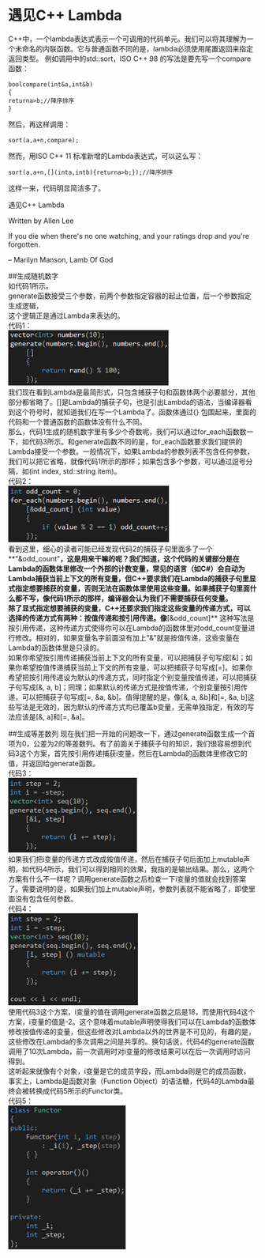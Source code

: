 # 遇见C++ Lambda



C++中，一个lambda表达式表示一个可调用的代码单元。我们可以将其理解为一个未命名的内联函数。它与普通函数不同的是，lambda必须使用尾置返回来指定返回类型。
例如调用<algorithm>中的std::sort，ISO C++ 98 的写法是要先写一个compare函数：
```
boolcompare(int&a,int&b)
{
returna>b;//降序排序
}
```

然后，再这样调用：
```
sort(a,a+n,compare);
```
然而，用ISO C++ 11 标准新增的Lambda表达式，可以这么写：
```
sort(a,a+n,[](inta,intb){returna>b;});//降序排序
```
这样一来，代码明显简洁多了。


遇见C++ Lambda

Written by Allen Lee

 

If you die when there's no one watching, and your ratings drop and you're forgotten.

– Marilyn Manson, Lamb Of God

 

##生成随机数字  
如代码1所示。  
generate函数接受三个参数，前两个参数指定容器的起止位置，后一个参数指定生成逻辑，  
这个逻辑正是通过Lambda来表达的。  
代码1：  
![c1](c1.png)  
我们现在看到Lambda是最简形式，只包含捕获子句和函数体两个必要部分，其他部分都省略了。[]是Lambda的捕获子句，也是引出Lambda的语法，当编译器看到这个符号时，就知道我们在写一个Lambda了。函数体通过{} 包围起来，里面的代码和一个普通函数的函数体没有什么不同。  
    那么，代码1生成的随机数字里有多少个奇数呢，我们可以通过for_each函数数一下，如代码3所示。和generate函数不同的是，for_each函数要求我们提供的Lambda接受一个参数。一般情况下，如果Lambda的参数列表不包含任何参数，我们可以把它省略，就像代码1所示的那样；如果包含多个参数，可以通过逗号分隔，如(int index, std::string item)。  
代码2：  
![c2](c2.png)  
看到这里，细心的读者可能已经发现代码2的捕获子句里面多了一个**"&odd_count"**，这是用来干嘛的呢？我们知道，这个代码的关键部分是在Lambda的函数体里修改一个外部的计数变量，常见的语言（如C#）会自动为Lambda捕获当前上下文的所有变量，但C++要求我们在Lambda的捕获子句里显式指定想要捕获的变量，否则无法在函数体里使用这些变量。如果捕获子句里面什么都不写，像代码1所示的那样，编译器会认为我们不需要捕获任何变量。  
除了显式指定想要捕获的变量，C++还要求我们指定这些变量的传递方式，可以选择的传递方式有两种：按值传递和按引用传递。像**[&odd_count]** 这种写法是按引用传递，这种传递方式使得你可以在Lambda的函数体里对odd_count变量进行修改。相对的，如果变量名字前面没有加上"&"就是按值传递，这些变量在Lambda的函数体里是只读的。  
如果你希望按引用传递捕获当前上下文的所有变量，可以把捕获子句写成[&]；如果你希望按值传递捕获当前上下文的所有变量，可以把捕获子句写成[=]。如果你希望把按引用传递设为默认的传递方式，同时指定个别变量按值传递，可以把捕获子句写成[&, a, b]；同理；如果默认的传递方式是按值传递，个别变量按引用传递，可以把捕获子句写成[=, &a, &b]。值得提醒的是，像[&, a, &b]和[=, &a, b]这些写法是无效的，因为默认的传递方式均已覆盖b变量，无需单独指定，有效的写法应该是[&, a]和[=, &a]。

##生成等差数列
现在我们把一开始的问题改一下，通过generate函数生成一个首项为0，公差为2的等差数列。有了前面关于捕获子句的知识，我们很容易想到代码3这个方案，首先按引用传递捕获i变量，然后在Lambda的函数体里修改它的值，并返回给generate函数。  
代码3：  
![c3](c3.png)    
如果我们把i变量的传递方式改成按值传递，然后在捕获子句后面加上mutable声明，如代码4所示，我们可以得到相同的效果，我指的是输出结果。那么，这两个方案有什么不一样呢？调用generate函数之后检查一下i变量的值就会找到答案了。需要说明的是，如果我们加上mutable声明，参数列表就不能省略了，即使里面没有包含任何参数。  
代码4：  
![c4](c4.png)  
使用代码3这个方案，i变量的值在调用generate函数之后是18，而使用代码4这个方案，i变量的值是-2。这个意味着mutable声明使得我们可以在Lambda的函数体修改按值传递的变量，但这些修改对Lambda以外的世界是不可见的，有趣的是，这些修改在Lambda的多次调用之间是共享的。换句话说，代码4的generate函数调用了10次Lambda，前一次调用时对i变量的修改结果可以在后一次调用时访问得到。  
      这听起来就像有个对象，i变量是它的成员字段，而Lambda则是它的成员函数，事实上，Lambda是函数对象（Function Object）的语法糖，代码4的Lambda最终会被转换成代码5所示的Functor类。  
代码5：  
![c5](c5.png)  
